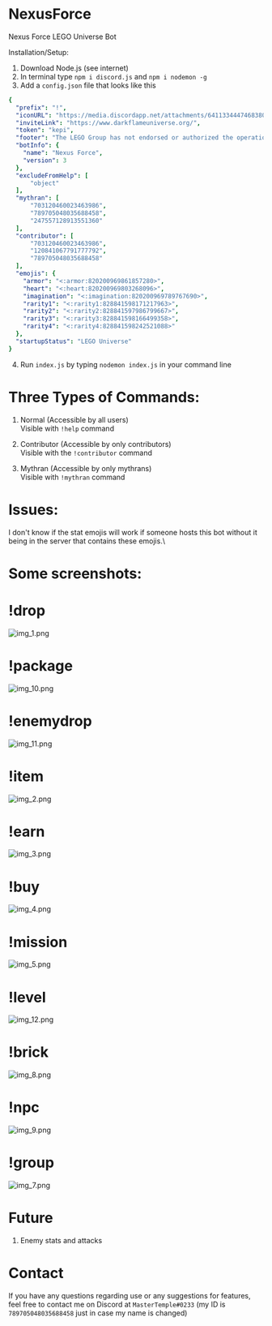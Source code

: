 # NexusForce
Nexus Force LEGO Universe Bot

Installation/Setup:
1. Download Node.js (see internet)
2. In terminal type `npm i discord.js` and `npm i nodemon -g`
3. Add a `config.json` file that looks like this
```yaml
{
  "prefix": "!",
  "iconURL": "https://media.discordapp.net/attachments/641133444746838016/813621671461781544/circle-cropped_1.png",
  "inviteLink": "https://www.darkflameuniverse.org/",
  "token": "kepi",
  "footer": "The LEGO Group has not endorsed or authorized the operation of this game and is not liable for any safety issues in relation to the operation of this game.",
  "botInfo": {
    "name": "Nexus Force",
    "version": 3
  },
  "excludeFromHelp": [
      "object"
  ],
  "mythran": [
      "703120460023463986",
      "789705048035688458",
      "247557128913551360"
  ],
  "contributor": [
      "703120460023463986",
      "120841067791777792",
      "789705048035688458"
  ],
  "emojis": {
    "armor": "<:armor:820200969861857280>",
    "heart": "<:heart:820200969803268096>",
    "imagination": "<:imagination:820200969789767690>",
    "rarity1": "<:rarity1:828841598171217963>",
    "rarity2": "<:rarity2:828841597986799667>",
    "rarity3": "<:rarity3:828841598166499358>",
    "rarity4": "<:rarity4:828841598242521088>"
  },
  "startupStatus": "LEGO Universe"
}
   ```

4. Run `index.js` by typing `nodemon index.js` in your command line

# Three Types of Commands:
1. Normal (Accessible by all users)\
    Visible with `!help` command
   
2. Contributor (Accessible by only contributors)\
   Visible with the `!contributor` command
3. Mythran (Accessible by only mythrans)\
    Visible with `!mythran` command
   
# Issues:
I don't know if the stat emojis will work if someone hosts this bot without it being in the server that contains these emojis.\

# Some screenshots:
# !drop
![img_1.png](src/img_1.png)
# !package
![img_10.png](src/img_10.png)
# !enemydrop
![img_11.png](src/img_11.png)
# !item
![img_2.png](src/img_2.png)
# !earn
![img_3.png](src/img_3.png)
# !buy
![img_4.png](src/img_4.png)
# !mission
![img_5.png](src/img_5.png)
# !level
![img_12.png](src/img_12.png)
# !brick
![img_8.png](src/img_8.png)
# !npc
![img_9.png](src/img_9.png)
# !group
![img_7.png](src/img_7.png)

# Future
1. Enemy stats and attacks

# Contact
If you have any questions regarding use or any suggestions for features, feel free to contact me on Discord at `MasterTemple#0233` (my ID is `789705048035688458` just in case my name is changed)
